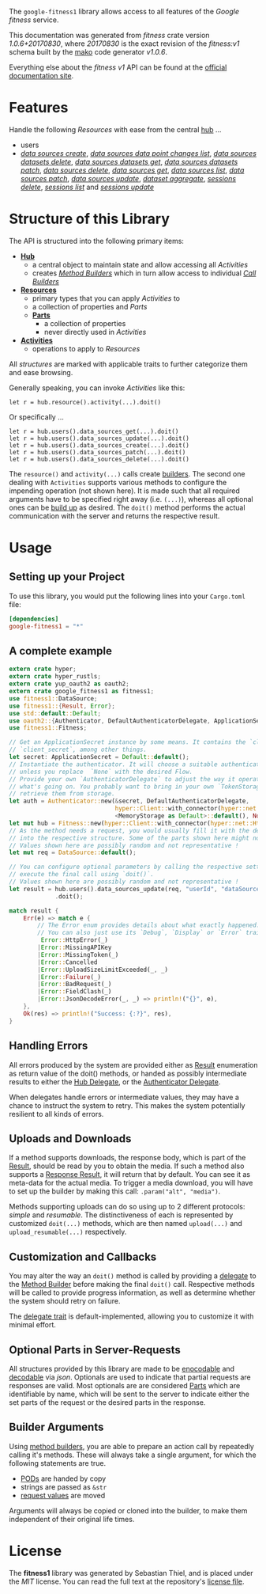 <!---
DO NOT EDIT !
This file was generated automatically from 'src/mako/api/README.md.mako'
DO NOT EDIT !
-->
The `google-fitness1` library allows access to all features of the *Google fitness* service.

This documentation was generated from *fitness* crate version *1.0.6+20170830*, where *20170830* is the exact revision of the *fitness:v1* schema built by the [mako](http://www.makotemplates.org/) code generator *v1.0.6*.

Everything else about the *fitness* *v1* API can be found at the
[official documentation site](https://developers.google.com/fit/rest/).
# Features

Handle the following *Resources* with ease from the central [hub](https://docs.rs/google-fitness1/1.0.6+20170830/google_fitness1/struct.Fitness.html) ... 

* users
 * [*data sources create*](https://docs.rs/google-fitness1/1.0.6+20170830/google_fitness1/struct.UserDataSourceCreateCall.html), [*data sources data point changes list*](https://docs.rs/google-fitness1/1.0.6+20170830/google_fitness1/struct.UserDataSourceDataPointChangeListCall.html), [*data sources datasets delete*](https://docs.rs/google-fitness1/1.0.6+20170830/google_fitness1/struct.UserDataSourceDatasetDeleteCall.html), [*data sources datasets get*](https://docs.rs/google-fitness1/1.0.6+20170830/google_fitness1/struct.UserDataSourceDatasetGetCall.html), [*data sources datasets patch*](https://docs.rs/google-fitness1/1.0.6+20170830/google_fitness1/struct.UserDataSourceDatasetPatchCall.html), [*data sources delete*](https://docs.rs/google-fitness1/1.0.6+20170830/google_fitness1/struct.UserDataSourceDeleteCall.html), [*data sources get*](https://docs.rs/google-fitness1/1.0.6+20170830/google_fitness1/struct.UserDataSourceGetCall.html), [*data sources list*](https://docs.rs/google-fitness1/1.0.6+20170830/google_fitness1/struct.UserDataSourceListCall.html), [*data sources patch*](https://docs.rs/google-fitness1/1.0.6+20170830/google_fitness1/struct.UserDataSourcePatchCall.html), [*data sources update*](https://docs.rs/google-fitness1/1.0.6+20170830/google_fitness1/struct.UserDataSourceUpdateCall.html), [*dataset aggregate*](https://docs.rs/google-fitness1/1.0.6+20170830/google_fitness1/struct.UserDatasetAggregateCall.html), [*sessions delete*](https://docs.rs/google-fitness1/1.0.6+20170830/google_fitness1/struct.UserSessionDeleteCall.html), [*sessions list*](https://docs.rs/google-fitness1/1.0.6+20170830/google_fitness1/struct.UserSessionListCall.html) and [*sessions update*](https://docs.rs/google-fitness1/1.0.6+20170830/google_fitness1/struct.UserSessionUpdateCall.html)




# Structure of this Library

The API is structured into the following primary items:

* **[Hub](https://docs.rs/google-fitness1/1.0.6+20170830/google_fitness1/struct.Fitness.html)**
    * a central object to maintain state and allow accessing all *Activities*
    * creates [*Method Builders*](https://docs.rs/google-fitness1/1.0.6+20170830/google_fitness1/trait.MethodsBuilder.html) which in turn
      allow access to individual [*Call Builders*](https://docs.rs/google-fitness1/1.0.6+20170830/google_fitness1/trait.CallBuilder.html)
* **[Resources](https://docs.rs/google-fitness1/1.0.6+20170830/google_fitness1/trait.Resource.html)**
    * primary types that you can apply *Activities* to
    * a collection of properties and *Parts*
    * **[Parts](https://docs.rs/google-fitness1/1.0.6+20170830/google_fitness1/trait.Part.html)**
        * a collection of properties
        * never directly used in *Activities*
* **[Activities](https://docs.rs/google-fitness1/1.0.6+20170830/google_fitness1/trait.CallBuilder.html)**
    * operations to apply to *Resources*

All *structures* are marked with applicable traits to further categorize them and ease browsing.

Generally speaking, you can invoke *Activities* like this:

```Rust,ignore
let r = hub.resource().activity(...).doit()
```

Or specifically ...

```ignore
let r = hub.users().data_sources_get(...).doit()
let r = hub.users().data_sources_update(...).doit()
let r = hub.users().data_sources_create(...).doit()
let r = hub.users().data_sources_patch(...).doit()
let r = hub.users().data_sources_delete(...).doit()
```

The `resource()` and `activity(...)` calls create [builders][builder-pattern]. The second one dealing with `Activities` 
supports various methods to configure the impending operation (not shown here). It is made such that all required arguments have to be 
specified right away (i.e. `(...)`), whereas all optional ones can be [build up][builder-pattern] as desired.
The `doit()` method performs the actual communication with the server and returns the respective result.

# Usage

## Setting up your Project

To use this library, you would put the following lines into your `Cargo.toml` file:

```toml
[dependencies]
google-fitness1 = "*"
```

## A complete example

```Rust
extern crate hyper;
extern crate hyper_rustls;
extern crate yup_oauth2 as oauth2;
extern crate google_fitness1 as fitness1;
use fitness1::DataSource;
use fitness1::{Result, Error};
use std::default::Default;
use oauth2::{Authenticator, DefaultAuthenticatorDelegate, ApplicationSecret, MemoryStorage};
use fitness1::Fitness;

// Get an ApplicationSecret instance by some means. It contains the `client_id` and 
// `client_secret`, among other things.
let secret: ApplicationSecret = Default::default();
// Instantiate the authenticator. It will choose a suitable authentication flow for you, 
// unless you replace  `None` with the desired Flow.
// Provide your own `AuthenticatorDelegate` to adjust the way it operates and get feedback about 
// what's going on. You probably want to bring in your own `TokenStorage` to persist tokens and
// retrieve them from storage.
let auth = Authenticator::new(&secret, DefaultAuthenticatorDelegate,
                              hyper::Client::with_connector(hyper::net::HttpsConnector::new(hyper_rustls::TlsClient::new())),
                              <MemoryStorage as Default>::default(), None);
let mut hub = Fitness::new(hyper::Client::with_connector(hyper::net::HttpsConnector::new(hyper_rustls::TlsClient::new())), auth);
// As the method needs a request, you would usually fill it with the desired information
// into the respective structure. Some of the parts shown here might not be applicable !
// Values shown here are possibly random and not representative !
let mut req = DataSource::default();

// You can configure optional parameters by calling the respective setters at will, and
// execute the final call using `doit()`.
// Values shown here are possibly random and not representative !
let result = hub.users().data_sources_update(req, "userId", "dataSourceId")
             .doit();

match result {
    Err(e) => match e {
        // The Error enum provides details about what exactly happened.
        // You can also just use its `Debug`, `Display` or `Error` traits
         Error::HttpError(_)
        |Error::MissingAPIKey
        |Error::MissingToken(_)
        |Error::Cancelled
        |Error::UploadSizeLimitExceeded(_, _)
        |Error::Failure(_)
        |Error::BadRequest(_)
        |Error::FieldClash(_)
        |Error::JsonDecodeError(_, _) => println!("{}", e),
    },
    Ok(res) => println!("Success: {:?}", res),
}

```
## Handling Errors

All errors produced by the system are provided either as [Result](https://docs.rs/google-fitness1/1.0.6+20170830/google_fitness1/enum.Result.html) enumeration as return value of 
the doit() methods, or handed as possibly intermediate results to either the 
[Hub Delegate](https://docs.rs/google-fitness1/1.0.6+20170830/google_fitness1/trait.Delegate.html), or the [Authenticator Delegate](https://docs.rs/yup-oauth2/*/yup_oauth2/trait.AuthenticatorDelegate.html).

When delegates handle errors or intermediate values, they may have a chance to instruct the system to retry. This 
makes the system potentially resilient to all kinds of errors.

## Uploads and Downloads
If a method supports downloads, the response body, which is part of the [Result](https://docs.rs/google-fitness1/1.0.6+20170830/google_fitness1/enum.Result.html), should be
read by you to obtain the media.
If such a method also supports a [Response Result](https://docs.rs/google-fitness1/1.0.6+20170830/google_fitness1/trait.ResponseResult.html), it will return that by default.
You can see it as meta-data for the actual media. To trigger a media download, you will have to set up the builder by making
this call: `.param("alt", "media")`.

Methods supporting uploads can do so using up to 2 different protocols: 
*simple* and *resumable*. The distinctiveness of each is represented by customized 
`doit(...)` methods, which are then named `upload(...)` and `upload_resumable(...)` respectively.

## Customization and Callbacks

You may alter the way an `doit()` method is called by providing a [delegate](https://docs.rs/google-fitness1/1.0.6+20170830/google_fitness1/trait.Delegate.html) to the 
[Method Builder](https://docs.rs/google-fitness1/1.0.6+20170830/google_fitness1/trait.CallBuilder.html) before making the final `doit()` call. 
Respective methods will be called to provide progress information, as well as determine whether the system should 
retry on failure.

The [delegate trait](https://docs.rs/google-fitness1/1.0.6+20170830/google_fitness1/trait.Delegate.html) is default-implemented, allowing you to customize it with minimal effort.

## Optional Parts in Server-Requests

All structures provided by this library are made to be [enocodable](https://docs.rs/google-fitness1/1.0.6+20170830/google_fitness1/trait.RequestValue.html) and 
[decodable](https://docs.rs/google-fitness1/1.0.6+20170830/google_fitness1/trait.ResponseResult.html) via *json*. Optionals are used to indicate that partial requests are responses 
are valid.
Most optionals are are considered [Parts](https://docs.rs/google-fitness1/1.0.6+20170830/google_fitness1/trait.Part.html) which are identifiable by name, which will be sent to 
the server to indicate either the set parts of the request or the desired parts in the response.

## Builder Arguments

Using [method builders](https://docs.rs/google-fitness1/1.0.6+20170830/google_fitness1/trait.CallBuilder.html), you are able to prepare an action call by repeatedly calling it's methods.
These will always take a single argument, for which the following statements are true.

* [PODs][wiki-pod] are handed by copy
* strings are passed as `&str`
* [request values](https://docs.rs/google-fitness1/1.0.6+20170830/google_fitness1/trait.RequestValue.html) are moved

Arguments will always be copied or cloned into the builder, to make them independent of their original life times.

[wiki-pod]: http://en.wikipedia.org/wiki/Plain_old_data_structure
[builder-pattern]: http://en.wikipedia.org/wiki/Builder_pattern
[google-go-api]: https://github.com/google/google-api-go-client

# License
The **fitness1** library was generated by Sebastian Thiel, and is placed 
under the *MIT* license.
You can read the full text at the repository's [license file][repo-license].

[repo-license]: https://github.com/Byron/google-apis-rsblob/master/LICENSE.md
